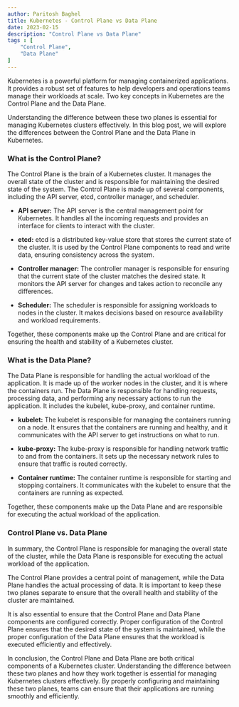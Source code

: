 ```yaml
---
author: Paritosh Baghel
title: Kubernetes - Control Plane vs Data Plane 
date: 2023-02-15
description: "Control Plane vs Data Plane"
tags : [
    "Control Plane",
    "Data Plane"
]
---
```


Kubernetes is a powerful platform for managing containerized applications. It provides a robust set of features to help developers and operations teams manage their workloads at scale. Two key concepts in Kubernetes are the Control Plane and the Data Plane.

Understanding the difference between these two planes is essential for managing Kubernetes clusters effectively. In this blog post, we will explore the differences between the Control Plane and the Data Plane in Kubernetes.

### What is the Control Plane?

The Control Plane is the brain of a Kubernetes cluster. It manages the overall state of the cluster and is responsible for maintaining the desired state of the system. The Control Plane is made up of several components, including the API server, etcd, controller manager, and scheduler.

* **API server:** The API server is the central management point for Kubernetes. It handles all the incoming requests and provides an interface for clients to interact with the cluster.
    
* **etcd:** etcd is a distributed key-value store that stores the current state of the cluster. It is used by the Control Plane components to read and write data, ensuring consistency across the system.
    
* **Controller manager:** The controller manager is responsible for ensuring that the current state of the cluster matches the desired state. It monitors the API server for changes and takes action to reconcile any differences.
    
* **Scheduler:** The scheduler is responsible for assigning workloads to nodes in the cluster. It makes decisions based on resource availability and workload requirements.
    

Together, these components make up the Control Plane and are critical for ensuring the health and stability of a Kubernetes cluster.

### **What is the Data Plane?**

The Data Plane is responsible for handling the actual workload of the application. It is made up of the worker nodes in the cluster, and it is where the containers run. The Data Plane is responsible for handling requests, processing data, and performing any necessary actions to run the application. It includes the kubelet, kube-proxy, and container runtime.

* **kubelet:** The kubelet is responsible for managing the containers running on a node. It ensures that the containers are running and healthy, and it communicates with the API server to get instructions on what to run.
    
* **kube-proxy:** The kube-proxy is responsible for handling network traffic to and from the containers. It sets up the necessary network rules to ensure that traffic is routed correctly.
    
* **Container runtime:** The container runtime is responsible for starting and stopping containers. It communicates with the kubelet to ensure that the containers are running as expected.
    

Together, these components make up the Data Plane and are responsible for executing the actual workload of the application.

### **Control Plane vs. Data Plane**

In summary, the Control Plane is responsible for managing the overall state of the cluster, while the Data Plane is responsible for executing the actual workload of the application.

The Control Plane provides a central point of management, while the Data Plane handles the actual processing of data. It is important to keep these two planes separate to ensure that the overall health and stability of the cluster are maintained.

It is also essential to ensure that the Control Plane and Data Plane components are configured correctly. Proper configuration of the Control Plane ensures that the desired state of the system is maintained, while the proper configuration of the Data Plane ensures that the workload is executed efficiently and effectively.

In conclusion, the Control Plane and Data Plane are both critical components of a Kubernetes cluster. Understanding the difference between these two planes and how they work together is essential for managing Kubernetes clusters effectively. By properly configuring and maintaining these two planes, teams can ensure that their applications are running smoothly and efficiently.